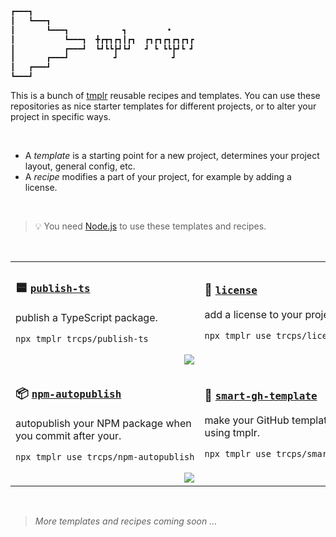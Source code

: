 ```bash
┏━━━┓
┃   ┗━━━┓
┃       ┗━━━┓            ┓         •     
┃           ┗━━━┓  ╋┏┳┓┏┓┃┏┓  ┏┓┏┓┏┓┏┓┏┓┏
┃           ┏━━━┛  ┗┛┗┗┣┛┗┛   ┛ ┗ ┗┗┣┛┗ ┛
┃       ┏━━━┛          ┛            ┛    
┃   ┏━━━┛
┗━━━┛
```

This is a bunch of [tmplr](https://github.com/loreanvictor/tmplr) reusable recipes and templates. You can
use these repositories as nice starter templates for different projects, or to alter your project in specific ways.

<br>

- A _template_ is a starting point for a new project, determines your project layout, general config, etc.
- A _recipe_ modifies a part of your project, for example by adding a license.

<br>

> 💡 You need [Node.js](https://nodejs.org/en) to use these templates and recipes.

<br>

<table>
<tbody>
<tr>
<td>

### 🟦 [**`publish-ts`**](https://github.com/trcps/publish-ts)
publish a TypeScript package.

```bash
npx tmplr trcps/publish-ts
```

<div align="right">
<img src="https://img.shields.io/badge/template-orange?style=flat-square"/>
<img width="441" height="1"/>
</div>
  
</td>
<td>

### 📜 [**`license`**](https://github.com/trcps/license)
add a license to your project.
```bash
npx tmplr use trcps/license
```

<div align="right">
<img src="https://img.shields.io/badge/recipe-white?style=flat-square"/>
<img width="441" height="1"/>
</div>
  
</td>
</tr>
<tr>
<td>

### 📦 [**`npm-autopublish`**](https://github.com/trcps/npm-autopublish)
autopublish your NPM package when you commit after your.
```bash
npx tmplr use trcps/npm-autopublish
```

<div align="right">
<img src="https://img.shields.io/badge/recipe-white?style=flat-square"/>
<img width="441" height="1"/>
</div>
  
</td>
<td>

### 📐 [**`smart-gh-template`**](https://github.com/trcps/smart-gh-template)
make your GitHub templates smarter using tmplr.
```bash
npx tmplr use trcps/smart-gh-template
```

<div align="right">
<img src="https://img.shields.io/badge/recipe-white?style=flat-square"/>
<img width="441" height="1"/>
</div>
  
</td>
</tr>
</tbody>
</table>

<br>

> _More templates and recipes coming soon ..._

<br><br>
